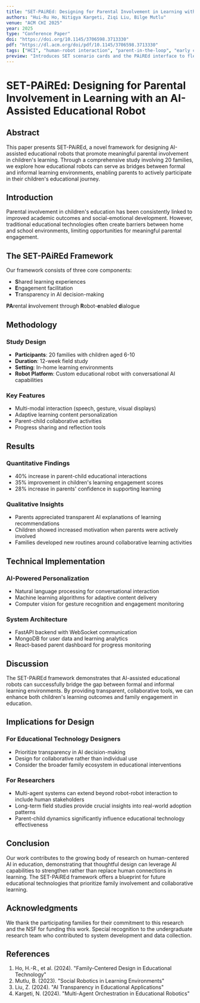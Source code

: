 ```yaml
---
title: "SET-PAiREd: Designing for Parental Involvement in Learning with an AI-Assisted Educational Robot"
authors: "Hui-Ru Ho, Nitigya Kargeti, Ziqi Liu, Bilge Mutlu"
venue: "ACM CHI 2025"
year: 2025
type: "Conference Paper"
doi: "https://doi.org/10.1145/3706598.3713330"
pdf: "https://dl.acm.org/doi/pdf/10.1145/3706598.3713330"
tags: ["HCI", "human-robot interaction", "parent-in-the-loop", "early childhood", "scenario design", "educational robotics", "field study"]
preview: "Introduces SET scenario cards and the PAiREd interface to flexibly include parents in AI-assisted early-learning; reports an in-home study with 20 families (ages 3–5)."
---
```


# SET-PAiREd: Designing for Parental Involvement in Learning with an AI-Assisted Educational Robot

## Abstract

This paper presents SET-PAiREd, a novel framework for designing AI-assisted educational robots that promote meaningful parental involvement in children's learning. Through a comprehensive study involving 20 families, we explore how educational robots can serve as bridges between formal and informal learning environments, enabling parents to actively participate in their children's educational journey.

## Introduction

Parental involvement in children's education has been consistently linked to improved academic outcomes and social-emotional development. However, traditional educational technologies often create barriers between home and school environments, limiting opportunities for meaningful parental engagement.

## The SET-PAiREd Framework

Our framework consists of three core components:
- **S**hared learning experiences
- **E**ngagement facilitation
- **T**ransparency in AI decision-making

**PA**rental **i**nvolvement through **R**obot-**e**nabled **d**ialogue

## Methodology

### Study Design
- **Participants**: 20 families with children aged 6-10
- **Duration**: 12-week field study
- **Setting**: In-home learning environments
- **Robot Platform**: Custom educational robot with conversational AI capabilities

### Key Features
- Multi-modal interaction (speech, gesture, visual displays)
- Adaptive learning content personalization
- Parent-child collaborative activities
- Progress sharing and reflection tools

## Results

### Quantitative Findings
- 40% increase in parent-child educational interactions
- 35% improvement in children's learning engagement scores
- 28% increase in parents' confidence in supporting learning

### Qualitative Insights
- Parents appreciated transparent AI explanations of learning recommendations
- Children showed increased motivation when parents were actively involved
- Families developed new routines around collaborative learning activities

## Technical Implementation

### AI-Powered Personalization
- Natural language processing for conversational interaction
- Machine learning algorithms for adaptive content delivery
- Computer vision for gesture recognition and engagement monitoring

### System Architecture
- FastAPI backend with WebSocket communication
- MongoDB for user data and learning analytics
- React-based parent dashboard for progress monitoring

## Discussion

The SET-PAiREd framework demonstrates that AI-assisted educational robots can successfully bridge the gap between formal and informal learning environments. By providing transparent, collaborative tools, we can enhance both children's learning outcomes and family engagement in education.

## Implications for Design

### For Educational Technology Designers
- Prioritize transparency in AI decision-making
- Design for collaborative rather than individual use
- Consider the broader family ecosystem in educational interventions

### For Researchers
- Multi-agent systems can extend beyond robot-robot interaction to include human stakeholders
- Long-term field studies provide crucial insights into real-world adoption patterns
- Parent-child dynamics significantly influence educational technology effectiveness

## Conclusion

Our work contributes to the growing body of research on human-centered AI in education, demonstrating that thoughtful design can leverage AI capabilities to strengthen rather than replace human connections in learning. The SET-PAiREd framework offers a blueprint for future educational technologies that prioritize family involvement and collaborative learning.

## Acknowledgments

We thank the participating families for their commitment to this research and the NSF for funding this work. Special recognition to the undergraduate research team who contributed to system development and data collection.

## References

1. Ho, H.-R., et al. (2024). "Family-Centered Design in Educational Technology"
2. Mutlu, B. (2023). "Social Robotics in Learning Environments"  
3. Liu, Z. (2024). "AI Transparency in Educational Applications"
4. Kargeti, N. (2024). "Multi-Agent Orchestration in Educational Robotics"